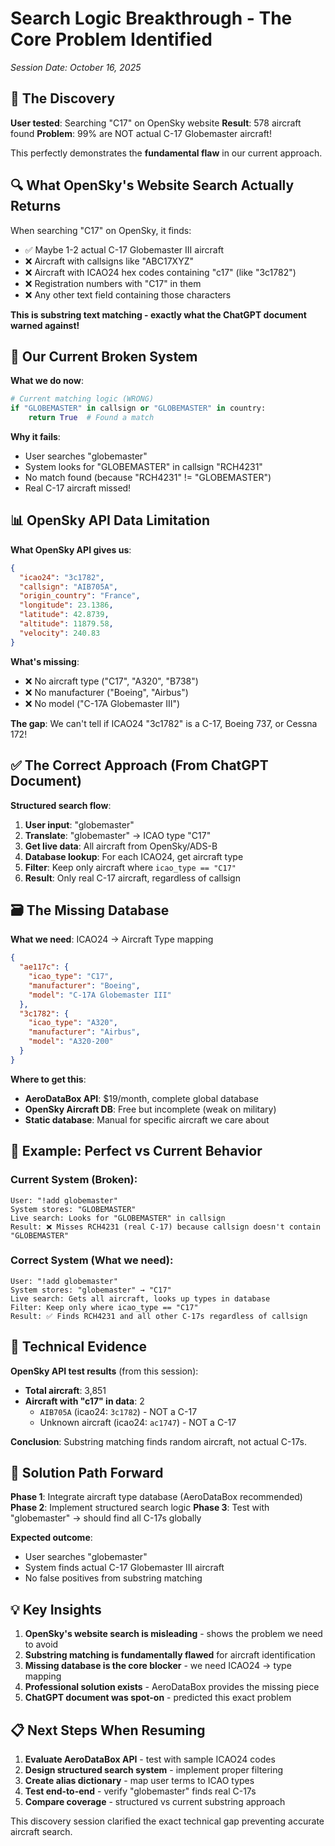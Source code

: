 # Search Logic Breakthrough - The Core Problem Identified

*Session Date: October 16, 2025*

## 🚨 **The Discovery**

**User tested**: Searching "C17" on OpenSky website
**Result**: 578 aircraft found
**Problem**: 99% are NOT actual C-17 Globemaster aircraft!

This perfectly demonstrates the **fundamental flaw** in our current approach.

## 🔍 **What OpenSky's Website Search Actually Returns**

When searching "C17" on OpenSky, it finds:
- ✅ Maybe 1-2 actual C-17 Globemaster III aircraft
- ❌ Aircraft with callsigns like "ABC17XYZ"
- ❌ Aircraft with ICAO24 hex codes containing "c17" (like "3c1782")
- ❌ Registration numbers with "C17" in them
- ❌ Any other text field containing those characters

**This is substring text matching - exactly what the ChatGPT document warned against!**

## 🔧 **Our Current Broken System**

**What we do now**:
```python
# Current matching logic (WRONG)
if "GLOBEMASTER" in callsign or "GLOBEMASTER" in country:
    return True  # Found a match
```

**Why it fails**:
- User searches "globemaster"
- System looks for "GLOBEMASTER" in callsign "RCH4231"
- No match found (because "RCH4231" != "GLOBEMASTER")
- Real C-17 aircraft missed!

## 📊 **OpenSky API Data Limitation**

**What OpenSky API gives us**:
```json
{
  "icao24": "3c1782",
  "callsign": "AIB705A", 
  "origin_country": "France",
  "longitude": 23.1386,
  "latitude": 42.8739,
  "altitude": 11879.58,
  "velocity": 240.83
}
```

**What's missing**: 
- ❌ No aircraft type ("C17", "A320", "B738")
- ❌ No manufacturer ("Boeing", "Airbus")
- ❌ No model ("C-17A Globemaster III")

**The gap**: We can't tell if ICAO24 "3c1782" is a C-17, Boeing 737, or Cessna 172!

## ✅ **The Correct Approach (From ChatGPT Document)**

**Structured search flow**:
1. **User input**: "globemaster"
2. **Translate**: "globemaster" → ICAO type "C17"
3. **Get live data**: All aircraft from OpenSky/ADS-B
4. **Database lookup**: For each ICAO24, get aircraft type
5. **Filter**: Keep only aircraft where `icao_type == "C17"`
6. **Result**: Only real C-17 aircraft, regardless of callsign

## 🗃️ **The Missing Database**

**What we need**: ICAO24 → Aircraft Type mapping
```json
{
  "ae117c": {
    "icao_type": "C17",
    "manufacturer": "Boeing",
    "model": "C-17A Globemaster III"
  },
  "3c1782": {
    "icao_type": "A320", 
    "manufacturer": "Airbus",
    "model": "A320-200"
  }
}
```

**Where to get this**:
- **AeroDataBox API**: $19/month, complete global database
- **OpenSky Aircraft DB**: Free but incomplete (weak on military)
- **Static database**: Manual for specific aircraft we care about

## 🎯 **Example: Perfect vs Current Behavior**

### **Current System (Broken)**:
```
User: "!add globemaster"
System stores: "GLOBEMASTER" 
Live search: Looks for "GLOBEMASTER" in callsign
Result: ❌ Misses RCH4231 (real C-17) because callsign doesn't contain "GLOBEMASTER"
```

### **Correct System (What we need)**:
```
User: "!add globemaster" 
System stores: "globemaster" → "C17"
Live search: Gets all aircraft, looks up types in database
Filter: Keep only where icao_type == "C17"
Result: ✅ Finds RCH4231 and all other C-17s regardless of callsign
```

## 🔬 **Technical Evidence**

**OpenSky API test results** (from this session):
- **Total aircraft**: 3,851
- **Aircraft with "c17" in data**: 2
  - `AIB705A` (icao24: `3c1782`) - NOT a C-17
  - Unknown aircraft (icao24: `ac1747`) - NOT a C-17

**Conclusion**: Substring matching finds random aircraft, not actual C-17s.

## 🚀 **Solution Path Forward**

**Phase 1**: Integrate aircraft type database (AeroDataBox recommended)
**Phase 2**: Implement structured search logic
**Phase 3**: Test with "globemaster" → should find all C-17s globally

**Expected outcome**: 
- User searches "globemaster" 
- System finds actual C-17 Globemaster III aircraft
- No false positives from substring matching

## 💡 **Key Insights**

1. **OpenSky's website search is misleading** - shows the problem we need to avoid
2. **Substring matching is fundamentally flawed** for aircraft identification
3. **Missing database is the core blocker** - we need ICAO24 → type mapping
4. **Professional solution exists** - AeroDataBox provides the missing piece
5. **ChatGPT document was spot-on** - predicted this exact problem

## 📋 **Next Steps When Resuming**

1. **Evaluate AeroDataBox API** - test with sample ICAO24 codes
2. **Design structured search system** - implement proper filtering
3. **Create alias dictionary** - map user terms to ICAO types
4. **Test end-to-end** - verify "globemaster" finds real C-17s
5. **Compare coverage** - structured vs current substring approach

This discovery session clarified the exact technical gap preventing accurate aircraft search.